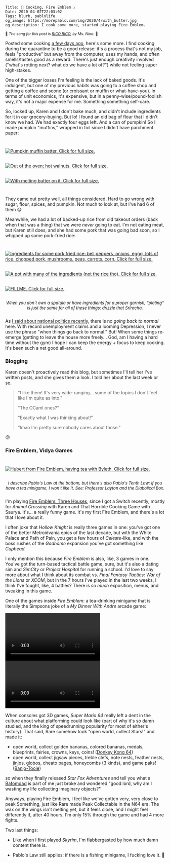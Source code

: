     Title: 🥚 Cooking, Fire Emblem ⚔️
    Date: 2020-04-02T22:03:02
    Tags: blurb, pablolife
    og_image: https://morepablo.com/img/2020/4/with_butter.jpg
    og_description: I cook some more, started playing Fire Emblem.

<small>🎵 <em>The song for this post is <a href="https://www.youtube.com/watch?v=aLcNyi56M5o">RICO RICO</a>, by Ms. Nina.</em> 🎵</small>

Posted some cooking [a few days ago][6], here's some more. I find cooking during
the quarantine to be a good release: it's a process that's not my job, feels
"productive" but away from the computer, uses my hands, and often smells/tastes
good as a reward. There's just enough creativity involved ("what's rotting next?
what do we have a lot of?") while not feeling super high-stakes.

One of the bigger losses I'm feeling is the lack of baked goods. It's indulgent,
but one of my previous habits was going to a coffee shop and getting a coffee
and scone (or croissant or muffin or what-have-you). In terms of unit economics,
it's expensive, but in a penny-wise/pound-foolish way, it's not a major 
expense for me. Something something self-care.

So, locked up, Karen and I don't bake much, and didn't include ingredients for
it in our grocery-buying. But lo! I found an old bag of flour that I didn't know
we had. We had exactly four eggs left. And a can of pumpkin! So I made
pumpkin "muffins," wrapped in foil since I didn't have parchment paper:

<div class="caption-img-block" style="margin: 25px auto">
<a href="/img/2020/4/pie_mix.jpg" target="blank"><img src="/img/2020/4/pie_mix_THUMB.jpg" alt="Pumpkin muffin batter. Click for full size." style="margin: 15px auto;" /></a>
<a href="/img/2020/4/after_oven.jpg" target="blank"><img src="/img/2020/4/after_oven_THUMB.jpg" alt="Out of the oven; hot walnuts. Click for full size." style="margin: 15px auto;" /></a>
<a href="/img/2020/4/with_butter.jpg" target="blank"><img src="/img/2020/4/with_butter_THUMB.jpg" alt="With melting butter on it. Click for full size." style="margin: 15px auto;" /></a>
</div>

They came out pretty well, all things considered. Hard to go wrong with sugar,
flour, spices, and pumpkin. Not much to look at, but I've had 6 of them 😋

Meanwhile, we had a lot of backed-up rice from old takeout orders (back when
that was a thing) that we were _never_ going to eat. I'm not eating
meat, but Karen still does, and she had some pork that was going bad soon, so I
whipped up some pork-fried rice:

<div class="caption-img-block" style="margin: 25px auto">
  <a href="/img/2020/4/pork_rice_ingredients.jpg" target="blank"><img src="/img/2020/4/pork_rice_ingredients_THUMB.jpg" alt="Ingredients for some pork fried rice: bell peppers, onions, eggg, lots of rice, chopped pork, mushrooms, peas, carrots, corn. Click for full size." style="margin: 15px auto;" /></a>
  <a href="/img/2020/4/pork_rice_pot.jpg" target="blank"><img src="/img/2020/4/pork_rice_pot_THUMB.jpg" alt="A pot with many of the ingredients (not the rice tho). Click for full size." style="margin: 15px auto;" /></a>
  <a href="/img/2020/4/in_a_bowl.jpg" target="blank"><img src="/img/2020/4/in_a_bowl_THUMB.jpg" alt="FILLME. Click for full size." style="margin: 15px auto;" /></a>
  <p style="font-style: italic; text-align: center; font-size: small">When you don't own a spatula or have ingredients for a proper garnish, "plating" is just the same for all of these things: drizzle that Sriracha.</p>
</div>

As [I said about national politics recently][5], there is no _going back to
normal_ here. With record unemployment claims and a looming Depression, I never
use the phrase "when things go back to normal." But! When some things re-emerge
(getting to leave the house more freely… God, am I having a hard time without
the gym) I hope I can keep the energy + focus to keep cooking. It's been such a
net good all-around.

### Blogging

Karen doesn't proactively read this blog, but sometimes I'll tell her I've
written posts, and she gives them a look. I told her about the last week or so.

> "I like them! It's very wide-ranging… some of the topics I don't feel like I'm
> quite as into."
>
> "The OCaml ones?"
>
> "Exactly what I was thinking about!"
>
> "lmao I'm pretty sure nobody cares about those."

😝

### Fire Emblem, Vidya Games

<div class="caption-img-block" style="margin: 25px auto">
<a href="/img/2020/4/fire_emblem.jpg" target="blank"><img src="/img/2020/4/fire_emblem_THUMB.jpg" alt="Hubert from Fire Emblem, having tea with Byleth. Click for full size." style="margin: 15px auto;" /></a>
<p style="font-style: italic; text-align: center; font-size: small">I describe Pablo's Law at the bottom, but there's also Pablo's Tenth Law: if you have a tea minigame, I <em>won't</em> like it. See: Professor Layton and the Diabolical Box.</p>
</div>

I'm playing [Fire Emblem: Three Houses][4], since I got a Switch recently,
mostly for _Animal Crossing_ with Karen and That Horrible Cooking Game with
Saurya. It's… a really funny game. It's my first Fire Emblem, and there's a lot
that I love about it.

I often joke that _Hollow Knight_ is really three games in one: you've got one
of the better Metroidvania epics of the last decade, but with the White Palace
and Path of Pain, you get a few hours of _Celeste_-like, and with the boss
rushes of the _Godhome_ expansion you've got something like _Cuphead._

I only mention this because _Fire Emblem_ is also, like, 3 games in one. You've
got the turn-based tactical battle game, sure, but it's also a dating
sim and _SimCity_ or _Project Hospital_ for running a school. I'd love to say
more about what I think about its combat vs. _Final Fantasy Tactics: War of the
Lions_ or _XCOM_, but in the 7 hours I've played in the last two weeks, I think
I've fought, like, 4 battles? There is _so much_ exposition, menus, and tweaking
in this game. 

One of the games inside _Fire Emblem_: a tea-drinking minigame that is literally
the Simpsons joke of a _My Dinner With Andre_ arcade game:

<video style="max-width: 95%" autoplay controls="false" loop>
<source src="/img/2020/4/my_dinner_with_andre.mp4" type="video/mp4" />
</video>
<video style="max-width: 95%" autoplay controls="false" loop>
<source src="/img/2020/4/my_dinner_with_andre_2.mp4" type="video/mp4" />
</video>


When consoles got 3D games, _Super Mario 64_ really left a dent in the culture
about what platforming could look like (part of why it's so damn studied, and
the king of speedrunning popularity for most of either's history). That said,
Rare somehow took "open world, collect Stars!" and made it:

- open world, collect golden bananas, colored bananas, medals, blueprints,
  fairies, crowns, keys, coins! ([Donkey Kong 64][2])
- open world, collect jigsaw pieces, treble clefs, note nests, feather nests,
  jinjos, globos, cheato pages, honeycombs (3 kinds), and game paks!
  ([Banjo-Tooie][3])

so when they finally released _Star Fox Adventures_ and tell you what
a [Bafomdad][1] is part of me just broke and wondered "good lord, why am I wasting
my life collecting imaginary objects?"

Anyways, playing Fire Emblem, I feel like we've gotten very, very close to peak
Something, just like Rare made Peak Collectable in the N64 era. The wax on the
wings isn't melting yet, but it feels close, and I might feel differently if,
after 40 hours, I'm only 15% through the game and had 4 more fights.

Two last things:

* Like when I first played _Skyrim_, I'm flabbergasted by how much damn content
  there is.

* Pablo's Law still applies: if there is a fishing minigame, I fucking love it.
  🎣

   [1]: https://starfox.fandom.com/wiki/Bafomdad
   [2]: https://www.youtube.com/watch?v=IJv7QPJNR7Y
   [3]: https://www.youtube.com/watch?v=qCnkeZOUqyg
   [4]: https://fireemblem.nintendo.com/three-houses/
   [5]: /2020/03/dem-primary.html
   [6]: /2020/03/money-sunglasses-cooking.html
